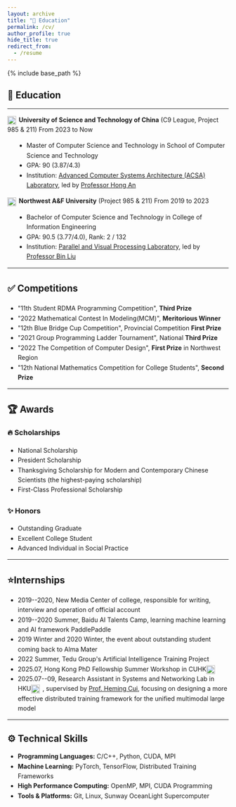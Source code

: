 ```yaml
---
layout: archive
title: "📖 Education"
permalink: /cv/
author_profile: true
hide_title: true
redirect_from:
  - /resume
---
```


{% include base_path %}

<h2>📖 Education</h2>

---

<div style="font-family: -apple-system, BlinkMacSystemFont, 'Segoe UI', Roboto, 'Helvetica Neue', Arial, sans-serif; line-height: 1.6;">


<strong><img src="http://zhuxy-USTC.github.io/images/ustc_logo2_01.jpg" style="width:20px; vertical-align:middle; margin-right:6px;">University of Science and Technology of China</strong> (C9 League, Project 985 & 211) From 2023 to Now<br>
<ul style="list-style-type: disc; margin-left: 20px;">
    <li>Master of Computer Science and Technology in School of Computer Science and Technology</li>
    <li>GPA: 90 (3.87/4.3)</li>
    <li>Institution: <a href="https://acsa.ustc.edu.cn/">Advanced Computer Systems Architecture (ACSA) Laboratory</a>, led by <a href="https://cs.ustc.edu.cn/2020/0426/c23235a460072/page.htm">Professor Hong An</a></li>
</ul>


<strong><img src="http://zhuxy-USTC.github.io/images/nwafu-circle_01.jpg" style="width:20px; vertical-align:middle; margin-right:6px;">Northwest A&F University</strong> (Project 985 & 211) From 2019 to 2023<br>
<ul style="list-style-type: disc; margin-left: 20px;">
    <li>Bachelor of Computer Science and Technology in College of Information Engineering</li>
    <li>GPA: 90.5 (3.77/4.0), Rank: 2 / 132</li>
    <li>Institution: <a href="https://acsa.ustc.edu.cn/">Parallel and Visual Processing Laboratory</a>, led by <a href="https://cie.nwsuaf.edu.cn/szdw/js/2014110093/index.htm">Professor Bin Liu</a></li>
</ul>

</div>

---

<div style="font-family: -apple-system, BlinkMacSystemFont, 'Segoe UI', Roboto, 'Helvetica Neue', Arial, sans-serif; line-height: 1.6;">

<h2>✅ Competitions</h2>
<ul>
    <li>"11th Student RDMA Programming Competition", <b>Third Prize</b> </li>
    <li>"2022 Mathematical Contest In Modeling(MCM)", <b>Meritorious Winner</b></li>
    <li>"12th Blue Bridge Cup Competition", Provincial Competition <b>First Prize</b></li>
    <li>"2021 Group Programming Ladder Tournament", National <b>Third Prize</b></li>
    <li>"2022 The Competition of Computer Design", <b>First Prize</b> in Northwest Region</li>
    <li>"12th National Mathematics Competition for College Students", <b>Second Prize</b></li>
</ul>
</div>

---

<div style="font-family: -apple-system, BlinkMacSystemFont, 'Segoe UI', Roboto, 'Helvetica Neue', Arial, sans-serif; line-height: 1.6;">

<h2>🏆 Awards</h2>

<h3>🔥 Scholarships</h3>
<ul>
    <li>National Scholarship</li>
    <li>President Scholarship</li>
    <li>Thanksgiving Scholarship for Modern and Contemporary Chinese Scientists (the highest-paying scholarship)</li>
    <li>First-Class Professional Scholarship</li>
</ul>
<h3>✨ Honors</h3>
<ul>
    <li>Outstanding Graduate</li>
    <li>Excellent College Student</li>
    <li>Advanced Individual in Social Practice</li>
</ul>
</div>


---
<div style="font-family: -apple-system, BlinkMacSystemFont, 'Segoe UI', Roboto, 'Helvetica Neue', Arial, sans-serif; line-height: 1.6;">

<h2>⭐Internships</h2>
<ul>
    <li>2019--2020, New Media Center of college, responsible for writing, interview and operation of official account</li>
    <li>2019--2020 Summer, Baidu AI Talents Camp, learning machine learning and AI framework PaddlePaddle</li>
    <li>2019 Winter and 2020 Winter, the event about outstanding student coming back to Alma Mater</li>
    <li>2022 Summer, Tedu Group's Artificial Intelligence Training Project</li>
    <!-- <li>2024.11, Huawei Kunpeng and Ascend Science, Technology and Education Innovation Excellence Center Special Training Camp</li> -->
    <li>2025.07, Hong Kong PhD Fellowship Summer Workshop in CUHK<img src="http://zhuxy-USTC.github.io/images/CUHK_logo_01.jpg" style="width:20px; vertical-align:middle; margin-right:6px;"> </li>
    <li>2025.07--09, Research Assistant in Systems and Networking Lab in HKU<img src="http://zhuxy-USTC.github.io/images/hku-logo-eps_01.jpg" style="width:20px; vertical-align:middle; margin-right:6px;">, supervised by <a href="https://i.cs.hku.hk/~heming/">Prof. Heming Cui</a>,
focusing on designing a more effective distributed training framework for the unified multimodal
large model </li>
</ul>
</div>

---
<h2> ⚙️ Technical Skills</h2>

<div style="font-family: -apple-system, BlinkMacSystemFont, 'Segoe UI', Roboto, 'Helvetica Neue', Arial, sans-serif; line-height: 1.6;">
<ul>
    <li><strong>Programming Languages:</strong> C/C++, Python, CUDA, MPI</li>
    <li><strong>Machine Learning:</strong> PyTorch, TensorFlow, Distributed Training Frameworks</li>
    <li><strong>High Performance Computing:</strong> OpenMP, MPI, CUDA Programming</li>
    <li><strong>Tools & Platforms:</strong> Git, Linux, Sunway OceanLight Supercomputer</li>
</ul>
</div>
